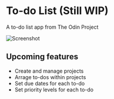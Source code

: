 # To-do List (Still WIP)
A to-do list app from The Odin Project

![Screenshot](./img/screenshot.png)
## Upcoming features
- Create and manage projects
- Arrage to-dos within projects
- Set due dates for each to-do
- Set priority levels for each to-do

